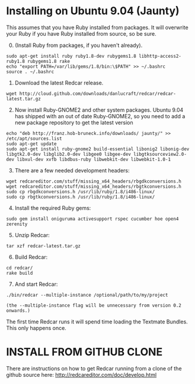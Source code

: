 
Installing on Ubuntu 9.04 (Jaunty)
==================================

This assumes that you have Ruby installed from packages. It will overwrite your Ruby if you have Ruby installed from source, so be sure.

  0. (Install Ruby from packages, if you haven't already).

    sudo apt-get install ruby ruby1.8-dev rubygems1.8 libhttp-access2-ruby1.8 rubygems1.8 rake
    echo "export PATH=/var/lib/gems/1.8/bin:\$PATH" >> ~/.bashrc
    source . ~/.bashrc

  1. Download the latest Redcar release.

    wget http://cloud.github.com/downloads/danlucraft/redcar/redcar-latest.tar.gz

  2. Now install Ruby-GNOME2 and other system packages. Ubuntu 9.04 has shipped with an out of date Ruby-GNOME2, so you need to add a new package repository to get the latest version

    echo "deb http://franz.hob-bruneck.info/downloads/ jaunty/" >> /etc/apt/sources.list
    sudo apt-get update
    sudo apt-get install ruby-gnome2 build-essential libonig2 libonig-dev libgtk2.0-dev libglib2.0-dev libgee0 libgee-dev libgtksourceview2.0-dev libxul-dev xvfb libdbus-ruby libwebkit-dev libwebkit-1.0-1

  3. There are a few needed development headers:

    wget redcareditor.com/stuff/missing_x64_headers/rbgdkconversions.h
    wget redcareditor.com/stuff/missing_x64_headers/rbgtkconversions.h
    sudo cp rbgdkconversions.h /usr/lib/ruby/1.8/i486-linux/
    sudo cp rbgtkconversions.h /usr/lib/ruby/1.8/i486-linux/

  4. Install the required Ruby gems:

    sudo gem install oniguruma activesupport rspec cucumber hoe open4 zerenity

  5. Unzip Redcar:

    tar xzf redcar-latest.tar.gz

  6. Build Redcar:

    cd redcar/
    rake build

  7. And start Redcar:

    ./bin/redcar --multiple-instance /optional/path/to/my/project

    (the --multiple-instance flag will be unnecessary from version 0.2 onwards.)

The first time Redcar runs it will spend time loading the Textmate Bundles. 
This only happens once.

INSTALL FROM GITHUB CLONE
=========================

There are instructions on how to get Redcar running from a clone of the github source here: http://redcareditor.com/doc/develop.html


